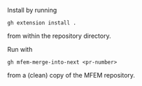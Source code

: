 Install by running
```
gh extension install .
```
from within the repository directory.

Run with
```
gh mfem-merge-into-next <pr-number>
```
from a (clean) copy of the MFEM repository.
